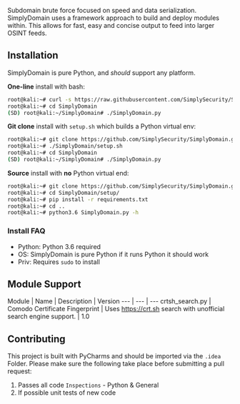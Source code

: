 Subdomain brute force focused on speed and data serialization. 
SimplyDomain uses a framework approach to build and deploy modules within. This allows
for fast, easy and concise output to feed into larger OSINT feeds.

## Installation
SimplyDomain is pure Python, and *should* support any platform. 

**One-line** install with bash:
```bash
root@kali:~# curl -s https://raw.githubusercontent.com/SimplySecurity/SimplyDomain/master/setup/oneline-setup.sh | bash
root@kali:~# cd SimplyDomain
(SD) root@kali:~/SimplyDomain# ./SimplyDomain.py
```

**Git clone** install with `setup.sh` which builds a Python virtual env:
```bash
root@kali:~# git clone https://github.com/SimplySecurity/SimplyDomain.git
root@kali:~# ./SimplyDomain/setup.sh
root@kali:~# cd SimplyDomain
(SD) root@kali:~/SimplyDomain# ./SimplyDomain.py
```

**Source** install with **no** Python virtual end:
```bash
root@kali:~# git clone https://github.com/SimplySecurity/SimplyDomain.git
root@kali:~# cd SimplyDomain/setup/
root@kali:~# pip install -r requirements.txt
root@kali:~# cd ..
root@kali:~# python3.6 SimplyDomain.py -h
```

### Install FAQ
* Python: Python 3.6 required
* OS: SimplyDomain is pure Python if it runs Python it should work
* Priv: Requires `sudo` to install

## Module Support

Module | Name | Description | Version
--- | --- | ---
crtsh_search.py | Comodo Certificate Fingerprint | Uses https://crt.sh search with unofficial search engine support. | 1.0



## Contributing
This project is built with PyCharms and should be imported via the `.idea` Folder. Please make sure the following take place before submitting a pull request:

1. Passes all code `Inspections` - Python & General 
2. If possible unit tests of new code



